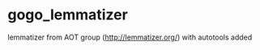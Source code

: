 gogo_lemmatizer
===============

lemmatizer from AOT group (http://lemmatizer.org/) with autotools added
